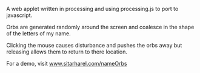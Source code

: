 A web applet written in processing and using processing.js to port to javascript.

Orbs are generated randomly around the screen and coalesce in the shape of the letters of my name.

Clicking the mouse causes disturbance and pushes the orbs away but releasing allows them to return to there location.

For a demo, visit www.sitarharel.com/nameOrbs
